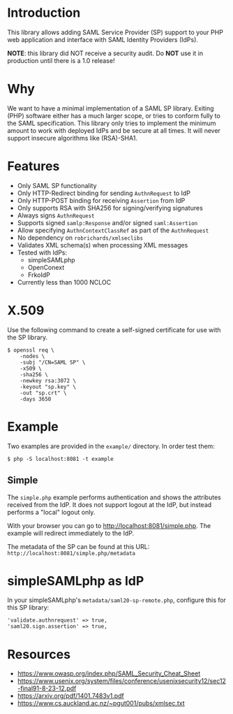 # Introduction

This library allows adding SAML Service Provider (SP) support to your PHP web
application and interface with SAML Identity Providers (IdPs).

**NOTE**: this library did NOT receive a security audit. Do **NOT** use it in
production until there is a 1.0 release!

# Why

We want to have a minimal implementation of a SAML SP library. Exiting (PHP) 
software either has a much larger scope, or tries to conform fully to the SAML 
specification. This library only tries to implement the minimum amount to work
with deployed IdPs and be secure at all times. It will never support insecure
algorithms like (RSA)-SHA1.

# Features

- Only SAML SP functionality
- Only HTTP-Redirect binding for sending `AuthnRequest` to IdP
- Only HTTP-POST binding for receiving `Assertion` from IdP
- Only supports RSA with SHA256 for signing/verifying signatures
- Always signs `AuthnRequest`
- Supports signed `samlp:Response` and/or signed `saml:Assertion`
- Allow specifying `AuthnContextClassRef` as part of the `AuthnRequest`
- No dependency on `robrichards/xmlseclibs`
- Validates XML schema(s) when processing XML messages
- Tested with IdPs:
  - simpleSAMLphp
  - OpenConext
  - FrkoIdP
- Currently less than 1000 NCLOC

# X.509

Use the following command to create a self-signed certificate for use with the
SP library.

    $ openssl req \
        -nodes \
        -subj "/CN=SAML SP" \
        -x509 \
        -sha256 \
        -newkey rsa:3072 \
        -keyout "sp.key" \
        -out "sp.crt" \
        -days 3650

# Example

Two examples are provided in the `example/` directory. In order test them:

    $ php -S localhost:8081 -t example

## Simple

The `simple.php` example performs authentication and shows the attributes 
received from the IdP. It does not support logout at the IdP, but instead 
performs a "local" logout only.

With your browser you can go to 
[http://localhost:8081/simple.php](http://localhost:8081/simple.php). The 
example will redirect immediately to the IdP.

The metadata of the SP can be found at this URL: 
`http://localhost:8081/simple.php/metadata`

# simpleSAMLphp as IdP

In your simpleSAMLphp's `metadata/saml20-sp-remote.php`, configure this for 
this SP library:

    'validate.authnrequest' => true,
    'saml20.sign.assertion' => true,

# Resources

* https://www.owasp.org/index.php/SAML_Security_Cheat_Sheet
* https://www.usenix.org/system/files/conference/usenixsecurity12/sec12-final91-8-23-12.pdf
* https://arxiv.org/pdf/1401.7483v1.pdf
* https://www.cs.auckland.ac.nz/~pgut001/pubs/xmlsec.txt
